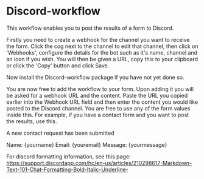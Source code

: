 # Discord-workflow

This workflow enables you to post the results of a form to Discord.

Firstly you need to create a webhook for the channel you want to receive the form. Click the cog next to the channel to edit that channel, then click on 'Webhooks', configure the details for the bot such as it's name, channel and an icon if you wish. 
You will then be given a URL, copy this to your clipboard or click the 'Copy' button and click Save.

Now install the Discord-workflow package if you have not yet done so. 

You are now free to add the workflow to your form. Upon adding it you will be asked for a webhook URL and the content. Paste the URL you copied earlier into the Webhook URL field and then enter the content you would like posted to the Discord channel. You are free to use any of the form values inside this. For example, if you have a contact form and you want to post the results, use this.

A new contact request has been submitted

Name: {yourname}
Email: {youremail}
Message: {yourmessage}


For discord formatting information, see this page:
https://support.discordapp.com/hc/en-us/articles/210298617-Markdown-Text-101-Chat-Formatting-Bold-Italic-Underline-
